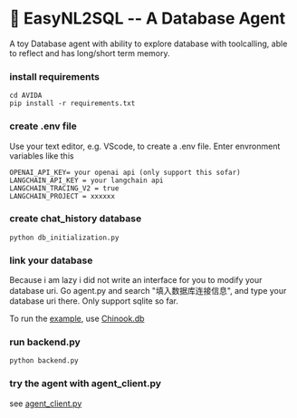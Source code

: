 # 🚀 EasyNL2SQL -- A Database Agent
A toy Database agent with ability to explore database with toolcalling, able to reflect and has long/short term memory. 
### install requirements
``` git clone --depth 1 https://github.com/jinchenliuljc/AVIDA.git
cd AVIDA
pip install -r requirements.txt
```

### create .env file
Use your text editor, e.g. VScode, to create a .env file. Enter envronment variables like this
```
OPENAI_API_KEY= your openai api (only support this sofar)
LANGCHAIN_API_KEY = your langchain api
LANGCHAIN_TRACING_V2 = true
LANGCHAIN_PROJECT = xxxxxx
```

### create chat_history database
`python db_initialization.py`

### link your database
Because i am lazy i did not write an interface for you to modify your database uri. Go agent.py and search "填入数据库连接信息", and type your database uri there. Only support sqlite so far.

To run the [example](https://github.com/jinchenliuljc/AVIDA/blob/main/agent_client.ipynb), use [Chinook.db](https://www.sqlitetutorial.net/sqlite-sample-database/)


### run backend.py
`python backend.py`

### try the agent with agent_client.py
see [agent_client.py](https://github.com/jinchenliuljc/AVIDA/blob/main/agent_client.ipynb)

